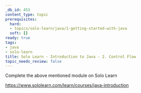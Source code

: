 ```yaml
---
_db_id: 453
content_type: topic
prerequisites:
  hard:
  - topics/solo-learn/java/1-getting-started-with-java
  soft: []
ready: true
tags:
- java
- solo-learn
title: Solo Learn - Introduction to Java - 2. Control Flow
topic_needs_review: false
---
```


Complete the above mentioned module on Solo Learn

https://www.sololearn.com/learn/courses/java-introduction